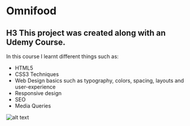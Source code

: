 # Omnifood

## H3 This project was created along with an Udemy Course.

In this course I learnt different things such as:
* HTML5
* CSS3 Techniques
* Web Design basics such as typography, colors, spacing, layouts and user-experience
* Responsive design
* SEO
* Media Queries

![alt text](https://media.giphy.com/media/1xne4q3gie8Jk4DUCe/giphy.gif)

